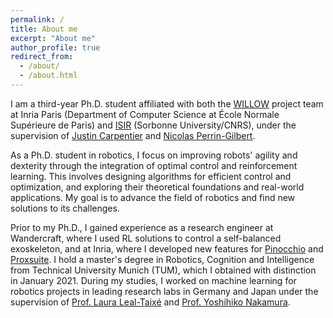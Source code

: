 ```yaml
---
permalink: /
title: About me
excerpt: "About me"
author_profile: true
redirect_from: 
  - /about/
  - /about.html
---
```


I am a third-year Ph.D. student affiliated with both the [WILLOW](https://www.di.ens.fr/willow/) project team at Inria Paris (Department of Computer Science at École Normale Supérieure de Paris) and [ISIR](https://www.isir.upmc.fr/isir/presentation/?lang=en) (Sorbonne University/CNRS), under the supervision of [Justin Carpentier](https://jcarpent.github.io) and [Nicolas Perrin-Gilbert](https://www.isir.upmc.fr/personnel/perrin/?lang=en). 

As a Ph.D. student in robotics, I focus on improving robots' agility and dexterity through the integration of optimal control and reinforcement learning. This involves designing algorithms for efficient control and optimization, and exploring their theoretical foundations and real-world applications. My goal is to advance the field of robotics and find new solutions to its challenges.

Prior to my Ph.D., I gained experience as a research engineer at Wandercraft, where I used RL solutions to control a self-balanced exoskeleton, and at Inria, where I developed new features for [Pinocchio](https://github.com/stack-of-tasks/pinocchio) and [Proxsuite](https://github.com/simple-robotics/proxsuite). I hold a master's degree in Robotics, Cognition and Intelligence from Technical University Munich (TUM), which I obtained with distinction in January 2021. During my studies, I worked on machine learning for robotics projects in leading research labs in Germany and Japan under the supervision of [Prof. Laura Leal-Taixé](https://dvl.in.tum.de/team/lealtaixe/) and [Prof. Yoshihiko Nakamura](https://scholar.google.com/citations?user=gkFd-RcAAAAJ&hl=en).
